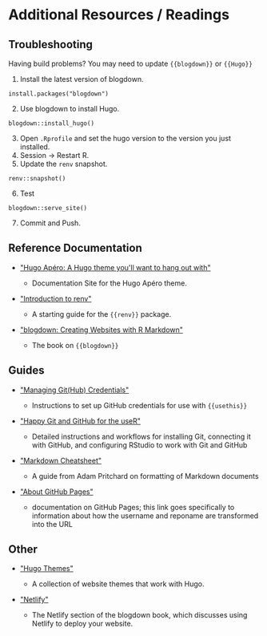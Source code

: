 # Additional Resources / Readings

## Troubleshooting

Having build problems? You may need to update `{{blogdown}}` or `{{Hugo}}`

1. Install the latest version of blogdown.  
  ```
  install.packages("blogdown")
  ```
  
2. Use blogdown to install Hugo.  
  ```
  blogdown::install_hugo()
  ```
  
3. Open `.Rprofile` and set the hugo version to the version you just installed.
4. Session -> Restart R.
5. Update the `renv` snapshot.  
  ```
  renv::snapshot()
  ```
  
6. Test  
  ```
  blogdown::serve_site()
  ```
  
7. Commit and Push.

## Reference Documentation

* ["Hugo Apéro: A Hugo theme you'll want to hang out with"](https://hugo-apero-docs.netlify.app/)
  - Documentation Site for the Hugo Apéro theme.

* ["Introduction to renv"](https://rstudio.github.io/renv/articles/renv.html)
  - A starting guide for the `{{renv}}` package.

* ["blogdown: Creating Websites with R Markdown"](https://bookdown.org/yihui/blogdown/)
  - The book on `{{blogdown}}`

## Guides

* ["Managing Git(Hub) Credentials"](https://usethis.r-lib.org/articles/git-credentials.html)
  - Instructions to set up GitHub credentials for use with `{{usethis}}`

* ["Happy Git and GitHub for the useR"](https://happygitwithr.com/)
  - Detailed instructions and workflows for installing Git, connecting it with GitHub, and configuring RStudio to work with Git and GitHub

* ["Markdown Cheatsheet"](https://github.com/adam-p/markdown-here/wiki/Markdown-Cheatsheet)
  - A guide from Adam Pritchard on formatting of Markdown documents

* ["About GitHub Pages"](https://docs.github.com/en/pages/getting-started-with-github-pages/about-github-pages#types-of-github-pages-sites)
  - documentation on GitHub Pages; this link goes specifically to information about how the username and reponame are transformed into the URL

## Other

* ["Hugo Themes"](https://themes.gohugo.io/)
  - A collection of website themes that work with Hugo.
  
* ["Netlify"](https://bookdown.org/yihui/blogdown/netlify.html)
  - The Netlify section of the blogdown book, which discusses using Netlify to deploy your website.

